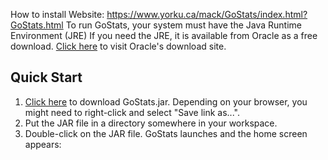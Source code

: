 How to install
	Website: https://www.yorku.ca/mack/GoStats/index.html?GoStats.html
	To run GoStats, your system must have the Java Runtime Environment (JRE)
	If you need the JRE, it is available from Oracle as a free download. [Click here](http://www.oracle.com/technetwork/java/javase/downloads/index.html) to visit Oracle's download site.
## Quick Start

1. [Click here](http://www.yorku.ca/mack/GoStats/GoStats.jar) to download GoStats.jar. Depending on your browser, you might need to right-click and select "Save link as...".
2. Put the JAR file in a directory somewhere in your workspace.
3. Double-click on the JAR file. GoStats launches and the home screen appears:
